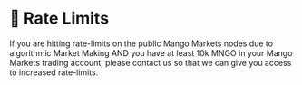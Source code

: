# 🛑 Rate Limits

If you are hitting rate-limits on the public Mango Markets nodes due to algorithmic Market Making AND you have at least 10k MNGO in your Mango Markets trading account, please contact us so that we can give you access to increased rate-limits.
